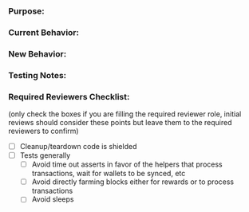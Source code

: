 <!-- Merging Requirements:
- Please give your PR a title that is release-note friendly
- In order to be merged, you must add the most appropriate category Label (Added, Changed, Fixed) to your PR
-->
<!-- Explain why this is an improvement (Does this add missing functionality, improve performance, or reduce complexity?) -->
### Purpose:



<!-- Does this PR introduce a breaking change? -->
### Current Behavior:



### New Behavior:



<!-- As we aim for complete code coverage, please include details regarding unit, and regression tests -->
### Testing Notes:


### Required Reviewers Checklist:
(only check the boxes if you are filling the required reviewer role, initial reviews should consider these points but leave them to the required reviewers to confirm)
- [ ] Cleanup/teardown code is shielded
- [ ] Tests generally
  - [ ] Avoid time out asserts in favor of the helpers that process transactions, wait for wallets to be synced, etc
  - [ ] Avoid directly farming blocks either for rewards or to process transactions
  - [ ] Avoid sleeps

<!-- Attach any visual examples, or supporting evidence (attach any .gif/video/console output below) -->
